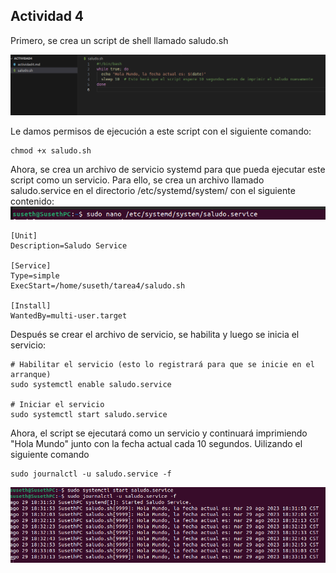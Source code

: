 ## Actividad 4

Primero, se crea un script de shell llamado saludo.sh

![Descripción de la imagen](https://github.com/susesof/so1_actividades_201503841/blob/master/actividad4/imagenes/Captura%20desde%202023-08-29%2018-35-01.png)


Le damos permisos de ejecución a este script con el siguiente comando:

```
chmod +x saludo.sh

```
Ahora, se crea un archivo de servicio systemd para que pueda ejecutar este script como un servicio. Para ello, se crea un archivo llamado saludo.service en el directorio /etc/systemd/system/ con el siguiente contenido: 
![Descripción de la imagen](https://github.com/susesof/so1_actividades_201503841/blob/master/actividad4/imagenes/Captura%20desde%202023-08-29%2018-32-45.png)


```
[Unit]
Description=Saludo Service

[Service]
Type=simple
ExecStart=/home/suseth/tarea4/saludo.sh

[Install]
WantedBy=multi-user.target
```
Después se crear el archivo de servicio, se habilita y luego se inicia el servicio:
```
# Habilitar el servicio (esto lo registrará para que se inicie en el arranque)
sudo systemctl enable saludo.service

# Iniciar el servicio
sudo systemctl start saludo.service

```
Ahora, el script se ejecutará como un servicio y continuará imprimiendo "Hola Mundo" junto con la fecha actual cada 10 segundos. Uilizando el siguiente comando 

```
sudo journalctl -u saludo.service -f

```


![Descripción de la imagen](https://github.com/susesof/so1_actividades_201503841/blob/master/actividad4/imagenes/Captura%20desde%202023-08-29%2018-33-27.png)
